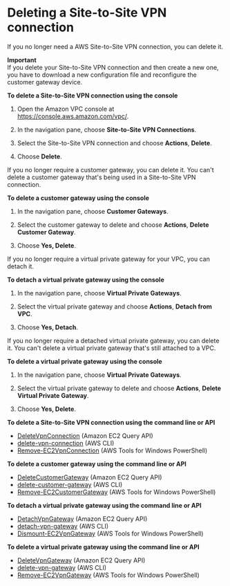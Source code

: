 # Deleting a Site\-to\-Site VPN connection<a name="delete-vpn"></a>

If you no longer need a AWS Site\-to\-Site VPN connection, you can delete it\.

**Important**  
If you delete your Site\-to\-Site VPN connection and then create a new one, you have to download a new configuration file and reconfigure the customer gateway device\.

**To delete a Site\-to\-Site VPN connection using the console**

1. Open the Amazon VPC console at [https://console\.aws\.amazon\.com/vpc/](https://console.aws.amazon.com/vpc/)\.

1. In the navigation pane, choose **Site\-to\-Site VPN Connections**\.

1. Select the Site\-to\-Site VPN connection and choose **Actions**, **Delete**\.

1. Choose **Delete**\.

If you no longer require a customer gateway, you can delete it\. You can't delete a customer gateway that's being used in a Site\-to\-Site VPN connection\.

**To delete a customer gateway using the console**

1. In the navigation pane, choose **Customer Gateways**\.

1. Select the customer gateway to delete and choose **Actions**, **Delete Customer Gateway**\.

1. Choose **Yes, Delete**\.

If you no longer require a virtual private gateway for your VPC, you can detach it\.

**To detach a virtual private gateway using the console**

1. In the navigation pane, choose **Virtual Private Gateways**\.

1. Select the virtual private gateway and choose **Actions**, **Detach from VPC**\.

1. Choose **Yes, Detach**\.

If you no longer require a detached virtual private gateway, you can delete it\. You can't delete a virtual private gateway that's still attached to a VPC\.

**To delete a virtual private gateway using the console**

1. In the navigation pane, choose **Virtual Private Gateways**\.

1. Select the virtual private gateway to delete and choose **Actions**, **Delete Virtual Private Gateway**\.

1. Choose **Yes, Delete**\.

**To delete a Site\-to\-Site VPN connection using the command line or API**
+ [DeleteVpnConnection](https://docs.aws.amazon.com/AWSEC2/latest/APIReference/ApiReference-query-DeleteVpnConnection.html) \(Amazon EC2 Query API\)
+ [delete\-vpn\-connection](https://docs.aws.amazon.com/cli/latest/reference/ec2/delete-vpn-connection.html) \(AWS CLI\)
+ [Remove\-EC2VpnConnection](https://docs.aws.amazon.com/powershell/latest/reference/items/Remove-EC2VpnConnection.html) \(AWS Tools for Windows PowerShell\)

**To delete a customer gateway using the command line or API**
+ [DeleteCustomerGateway](https://docs.aws.amazon.com/AWSEC2/latest/APIReference/ApiReference-query-DeleteCustomerGateway.html) \(Amazon EC2 Query API\)
+ [delete\-customer\-gateway](https://docs.aws.amazon.com/cli/latest/reference/ec2/delete-customer-gateway.html) \(AWS CLI\)
+ [Remove\-EC2CustomerGateway](https://docs.aws.amazon.com/powershell/latest/reference/items/Remove-EC2CustomerGateway.html) \(AWS Tools for Windows PowerShell\)

**To detach a virtual private gateway using the command line or API**
+ [DetachVpnGateway](https://docs.aws.amazon.com/AWSEC2/latest/APIReference/ApiReference-query-DetachVpnGateway.html) \(Amazon EC2 Query API\)
+ [detach\-vpn\-gateway](https://docs.aws.amazon.com/cli/latest/reference/ec2/detach-vpn-gateway.html) \(AWS CLI\)
+ [Dismount\-EC2VpnGateway](https://docs.aws.amazon.com/powershell/latest/reference/items/Dismount-EC2VpnGateway.html) \(AWS Tools for Windows PowerShell\)

**To delete a virtual private gateway using the command line or API**
+ [DeleteVpnGateway](https://docs.aws.amazon.com/AWSEC2/latest/APIReference/ApiReference-query-DeleteVpnGateway.html) \(Amazon EC2 Query API\)
+ [delete\-vpn\-gateway](https://docs.aws.amazon.com/cli/latest/reference/ec2/delete-vpn-gateway.html) \(AWS CLI\)
+ [Remove\-EC2VpnGateway](https://docs.aws.amazon.com/powershell/latest/reference/items/Remove-EC2VpnGateway.html) \(AWS Tools for Windows PowerShell\)